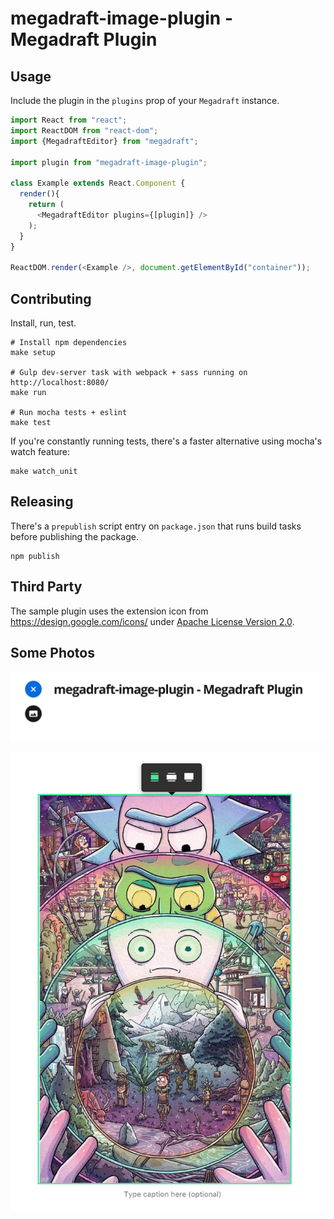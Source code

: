 # megadraft-image-plugin - Megadraft Plugin

## Usage

Include the plugin in the `plugins` prop of your `Megadraft` instance.

```js
import React from "react";
import ReactDOM from "react-dom";
import {MegadraftEditor} from "megadraft";

import plugin from "megadraft-image-plugin";

class Example extends React.Component {
  render(){
    return (
      <MegadraftEditor plugins={[plugin]} />
    );
  }
}

ReactDOM.render(<Example />, document.getElementById("container"));
```

## Contributing

Install, run, test.

```
# Install npm dependencies
make setup

# Gulp dev-server task with webpack + sass running on http://localhost:8080/
make run

# Run mocha tests + eslint
make test
```

If you're constantly running tests, there's a faster alternative using mocha's
watch feature:

```
make watch_unit
```

## Releasing

There's a `prepublish` script entry on `package.json` that runs build tasks
before publishing the package.

```
npm publish
```


## Third Party

The sample plugin uses the extension icon from https://design.google.com/icons/
under [Apache License Version 2.0](http://www.apache.org/licenses/LICENSE-2.0).

## Some Photos

![Alt text](/photos/demo_photo1.png)


![Alt text](/photos/demo_photo2.png)
